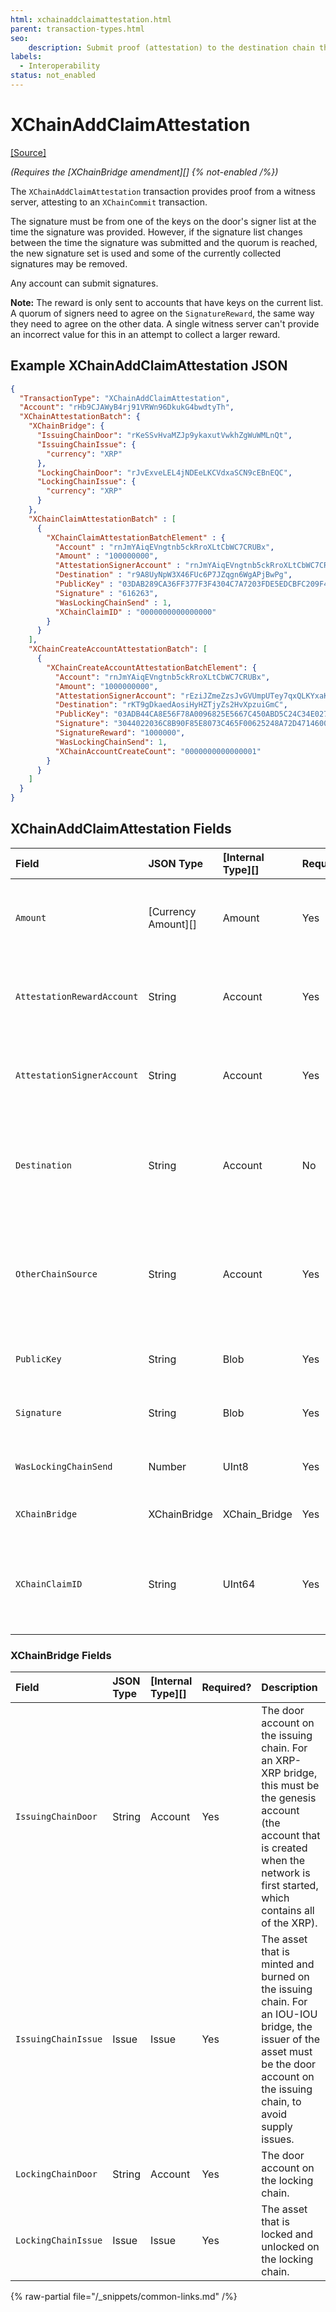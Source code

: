 ```yaml
---
html: xchainaddclaimattestation.html 
parent: transaction-types.html
seo:
    description: Submit proof (attestation) to the destination chain that an event that happened on the source chain.
labels:
  - Interoperability
status: not_enabled
---
```

# XChainAddClaimAttestation
[[Source]](https://github.com/XRPLF/rippled/blob/master/src/ripple/protocol/impl/TxFormats.cpp#L429-L445 "Source")

_(Requires the [XChainBridge amendment][] {% not-enabled /%})_

The `XChainAddClaimAttestation` transaction provides proof from a witness server, attesting to an `XChainCommit` transaction.

The signature must be from one of the keys on the door's signer list at the time the signature was provided. However, if the signature list changes between the time the signature was submitted and the quorum is reached, the new signature set is used and some of the currently collected signatures may be removed.

Any account can submit signatures.

**Note:** The reward is only sent to accounts that have keys on the current list. A quorum of signers need to agree on the `SignatureReward`, the same way they need to agree on the other data. A single witness server can't provide an incorrect value for this in an attempt to collect a larger reward.


## Example XChainAddClaimAttestation JSON

```json
{
  "TransactionType": "XChainAddClaimAttestation",
  "Account": "rHb9CJAWyB4rj91VRWn96DkukG4bwdtyTh",
  "XChainAttestationBatch": {
    "XChainBridge": {
      "IssuingChainDoor": "rKeSSvHvaMZJp9ykaxutVwkhZgWuWMLnQt",
      "IssuingChainIssue": {
        "currency": "XRP"
      },
      "LockingChainDoor": "rJvExveLEL4jNDEeLKCVdxaSCN9cEBnEQC",
      "LockingChainIssue": {
        "currency": "XRP"
      }
    },
    "XChainClaimAttestationBatch" : [
      {
        "XChainClaimAttestationBatchElement" : {
          "Account" : "rnJmYAiqEVngtnb5ckRroXLtCbWC7CRUBx",
          "Amount" : "100000000",
          "AttestationSignerAccount" : "rnJmYAiqEVngtnb5ckRroXLtCbWC7CRUBx",
          "Destination" : "r9A8UyNpW3X46FUc6P7JZqgn6WgAPjBwPg",
          "PublicKey" : "03DAB289CA36FF377F3F4304C7A7203FDE5EDCBFC209F430F6A4355361425526D0",
          "Signature" : "616263",
          "WasLockingChainSend" : 1,
          "XChainClaimID" : "0000000000000000"
        }
      }
    ],
    "XChainCreateAccountAttestationBatch": [
      {
        "XChainCreateAccountAttestationBatchElement": {
          "Account": "rnJmYAiqEVngtnb5ckRroXLtCbWC7CRUBx",
          "Amount": "1000000000",
          "AttestationSignerAccount": "rEziJZmeZzsJvGVUmpUTey7qxQLKYxaK9f",
          "Destination": "rKT9gDkaedAosiHyHZTjyZs2HvXpzuiGmC",
          "PublicKey": "03ADB44CA8E56F78A0096825E5667C450ABD5C24C34E027BC1AAF7E5BD114CB5B5",
          "Signature": "3044022036C8B90F85E8073C465F00625248A72D4714600F98EBBADBAD3B7ED226109A3A02204C5A0AE12D169CF790F66541F3DB59C289E0D9CA7511FDFE352BB601F667A26",
          "SignatureReward": "1000000",
          "WasLockingChainSend": 1,
          "XChainAccountCreateCount": "0000000000000001"
        }
      }
    ]
  }
}
```


## XChainAddClaimAttestation Fields

| Field                      | JSON Type           | [Internal Type][] | Required? | Description |
|:---------------------------|:--------------------|:------------------|:----------|-------------|
| `Amount`                   | [Currency Amount][] | Amount            | Yes       | The amount committed by the `XChainCommit` transaction on the source chain. |
| `AttestationRewardAccount` | String              | Account           | Yes       | The account that should receive this signer's share of the `SignatureReward`. |
| `AttestationSignerAccount` | String              | Account           | Yes       | The account on the door account's signer list that is signing the transaction. |
| `Destination`              | String              | Account           | No        | The destination account for the funds on the destination chain (taken from the `XChainCommit` transaction). |
| `OtherChainSource`         | String              | Account           | Yes       | The account on the source chain that submitted the `XChainCommit` transaction that triggered the event associated with the attestation. |
| `PublicKey`                | String              | Blob              | Yes       | The public key used to verify the attestation signature. |
| `Signature`                | String              | Blob              | Yes       | The signature attesting to the event on the other chain. |
| `WasLockingChainSend`      | Number              | UInt8             | Yes       | A boolean representing the chain where the event occurred. |
| `XChainBridge`             | XChainBridge        | XChain_Bridge     | Yes       | The bridge to use to transfer funds. |
| `XChainClaimID`            | String              | UInt64            | Yes       | The `XChainClaimID` associated with the transfer, which was included in the `XChainCommit` transaction. |


### XChainBridge Fields

| Field               | JSON Type | [Internal Type][] | Required? | Description     |
|:--------------------|:----------|:------------------|:----------|:----------------|
| `IssuingChainDoor`  | String    | Account           | Yes       | The door account on the issuing chain. For an XRP-XRP bridge, this must be the genesis account (the account that is created when the network is first started, which contains all of the XRP). |
| `IssuingChainIssue` | Issue     | Issue             | Yes       | The asset that is minted and burned on the issuing chain. For an IOU-IOU bridge, the issuer of the asset must be the door account on the issuing chain, to avoid supply issues. |
| `LockingChainDoor`  | String    | Account           | Yes       | The door account on the locking chain. |
| `LockingChainIssue` | Issue     | Issue             | Yes       | The asset that is locked and unlocked on the locking chain. |

{% raw-partial file="/_snippets/common-links.md" /%}
